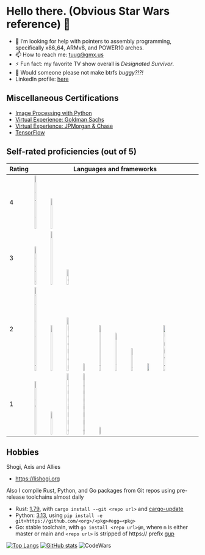 # Hello there. (Obvious Star Wars reference) 👋

- 🤔 I’m looking for help with pointers to assembly programming, specifically x86_64, ARMv8, and POWER10 arches.
- 📫 How to reach me: tuug@gmx.us
- ⚡ Fun fact: my favorite TV show overall is _Designated Survivor_.
- :grimacing: Would someone please not make btrfs *buggy?!?!*
- LinkedIn profile: [here](https://www.linkedin.com/in/charlie-lin-8a2a30196)


## Miscellaneous Certifications

* [Image Processing with Python](https://www.datacamp.com/statement-of-accomplishment/track/0903c21f7f062f4de6ac39c080734596366bcadc)
* [Virtual Experience: Goldman Sachs](https://insidesherpa.s3.amazonaws.com/completion-certificates/Goldman%20Sachs/NPdeQ43o8P9HJmJzg_Goldman%20Sachs_vre2XwfPK4iuAFTxZ_completion_certificate.pdf)
* [Virtual Experience: JPMorgan & Chase](https://insidesherpa.s3.amazonaws.com/completion-certificates/JP%20Morgan/R5iK7HMxJGBgaSbvk_J.P.%20Morgan%20Chase_vre2XwfPK4iuAFTxZ_completion_certificate.pdf)
* [TensorFlow](https://www.linkedin.com/feed/update/urn:li:activity:6846920524858298368/)

## Self-rated proficiencies (out of 5)
|Rating|Languages and frameworks|
|---|---|
|4|<img src="https://cdn.jsdelivr.net/gh/devicons/devicon/icons/python/python-original.svg" alt="Python" width=10% height=10%/><img src="https://cdn.jsdelivr.net/gh/devicons/devicon/icons/cplusplus/cplusplus-original.svg" alt="C++" width=10% height=10%/>|
|3| <img src="https://cdn.jsdelivr.net/gh/devicons/devicon/icons/java/java-original.svg" alt="Java" width=10% height=10%/><img src="https://cdn.jsdelivr.net/gh/devicons/devicon/icons/pandas/pandas-original.svg" alt="Pandas" width=10% height=10%/><img src="https://cdn.jsdelivr.net/gh/devicons/devicon/icons/c/c-original.svg" alt="C" width=10% height=10%/>|
|2| <img src="https://cdn.jsdelivr.net/gh/devicons/devicon/icons/typescript/typescript-original.svg" alt="Typescript" width=10% height=10%/><img src="https://cdn.jsdelivr.net/gh/devicons/devicon@latest/icons/flask/flask-original-wordmark.svg" alt="Flask" width=10% height=10%/><img src="https://cdn.jsdelivr.net/gh/devicons/devicon/icons/docker/docker-original.svg" alt="Docker" width=10% height=10%/><img src="https://cdn.jsdelivr.net/gh/devicons/devicon@latest/icons/githubactions/githubactions-original.svg" height=10% width=10%/><img src="https://cdn.jsdelivr.net/gh/devicons/devicon/icons/numpy/numpy-original.svg" alt="Numpy" width=10% height=10%/><img src="https://cdn.jsdelivr.net/gh/devicons/devicon/icons/dotnetcore/dotnetcore-original.svg"  alt=".NET" width=10% height=10%/><img src="https://cdn.jsdelivr.net/gh/devicons/devicon/icons/csharp/csharp-original.svg" alt="C#" width=10% height=10%/><img src="https://cdn.jsdelivr.net/gh/devicons/devicon@latest/icons/npm/npm-original-wordmark.svg" width=10% height=10% /><img src="https://cdn.jsdelivr.net/gh/devicons/devicon/icons/unity/unity-original.svg" width=10% height=10% alt="Unity"/>|
|1| <img src="https://cdn.jsdelivr.net/gh/devicons/devicon/icons/kotlin/kotlin-original.svg" alt="Kotlin" width=10% height=10%/><img src="https://cdn.jsdelivr.net/gh/devicons/devicon/icons/go/go-original-wordmark.svg" alt="Go" width=10% height=10%/><img src="https://cdn.jsdelivr.net/gh/devicons/devicon@latest/icons/ansible/ansible-original.svg" alt="Ansible" width=10% height=10%/><img src="https://cdn.jsdelivr.net/gh/devicons/devicon@latest/icons/rust/rust-original.svg"  alt="Ansible" width=10% height=10%  /><img src="https://cdn.jsdelivr.net/gh/devicons/devicon@latest/icons/tensorflow/tensorflow-original.svg" width=10% height=10% />|

## Hobbies
Shogi, Axis and Allies
* https://lishogi.org

Also I compile Rust, Python, and Go packages from Git repos using pre-release toolchains almost daily
* Rust: [1.79](https://releases.rs/docs/1.79.0/), with `cargo install --git <repo url>` and [cargo-update](https://github.com/nabijaczleweli/cargo-update)
* Python: [3.13](https://docs.python.org/3.13/whatsnew/3.13.html), using `pip install -e git+https://github.com/<org>/<pkg>#egg=<pkg>`
* Go: stable toolchain, with `go install <repo url>@m`, where `m` is either master or main and `<repo url>` is stripped of https:// prefix [gup](https://github.com/nao1215/gup)


[![Top Langs](https://github-readme-stats.vercel.app/api/top-langs/?username=clin1234&layout=compact)](https://github.com/anuraghazra/github-readme-stats)
[![GitHub stats](https://github-readme-stats.vercel.app/api?username=clin1234&count_private=true&show_icons=true)](https://github.com/anuraghazra/github-readme-stats)
![CodeWars](https://www.codewars.com/users/clin1234/badges/large)
